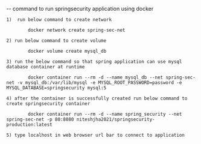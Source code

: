 --  command to run springsecurity application using docker

    1)  run below command to create network

            docker network create spring-sec-net

    2) run below command to create volume
    
            docker volume create mysql_db

    3) run the below command so that spring application can use mysql database container at runtime

            docker container run --rm -d --name mysql_db --net spring-sec-net -v mysql_db:/var/lib/mysql -e MYSQL_ROOT_PASSWORD=password -e MYSQL_DATABASE=springsecurity mysql:5

    4) after the container is successfully created run below command to create springsecurity container
    
            docker container run --rm -d --name spring_security --net spring-sec-net -p 80:8080 niteshjha2021/springsecurity-production:latest
            
    5) type localhost in web browser url bar to connect to application